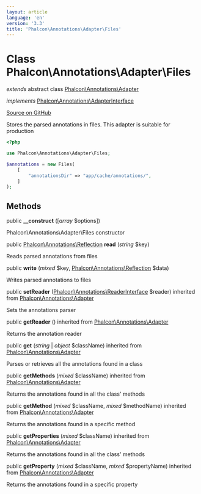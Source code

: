 ```yaml
---
layout: article
language: 'en'
version: '3.3'
title: 'Phalcon\Annotations\Adapter\Files'
---
```

# Class **Phalcon\Annotations\Adapter\Files**

*extends* abstract class [Phalcon\Annotations\Adapter](/3.3/en/api/Phalcon_Annotations_Adapter)

*implements* [Phalcon\Annotations\AdapterInterface](/3.3/en/api/Phalcon_Annotations_AdapterInterface)

<a href="https://github.com/phalcon/cphalcon/tree/v3.3.0/phalcon/annotations/adapter/files.zep" class="btn btn-default btn-sm">Source on GitHub</a>

Stores the parsed annotations in files. This adapter is suitable for production

```php
<?php

use Phalcon\Annotations\Adapter\Files;

$annotations = new Files(
    [
        "annotationsDir" => "app/cache/annotations/",
    ]
);

```


## Methods
public  **__construct** ([*array* $options])

Phalcon\Annotations\Adapter\Files constructor



public [Phalcon\Annotations\Reflection](/3.3/en/api/Phalcon_Annotations_Reflection) **read** (*string* $key)

Reads parsed annotations from files



public  **write** (*mixed* $key, [Phalcon\Annotations\Reflection](/3.3/en/api/Phalcon_Annotations_Reflection) $data)

Writes parsed annotations to files



public  **setReader** ([Phalcon\Annotations\ReaderInterface](/3.3/en/api/Phalcon_Annotations_ReaderInterface) $reader) inherited from [Phalcon\Annotations\Adapter](/3.3/en/api/Phalcon_Annotations_Adapter)

Sets the annotations parser



public  **getReader** () inherited from [Phalcon\Annotations\Adapter](/3.3/en/api/Phalcon_Annotations_Adapter)

Returns the annotation reader



public  **get** (*string* | *object* $className) inherited from [Phalcon\Annotations\Adapter](/3.3/en/api/Phalcon_Annotations_Adapter)

Parses or retrieves all the annotations found in a class



public  **getMethods** (*mixed* $className) inherited from [Phalcon\Annotations\Adapter](/3.3/en/api/Phalcon_Annotations_Adapter)

Returns the annotations found in all the class' methods



public  **getMethod** (*mixed* $className, *mixed* $methodName) inherited from [Phalcon\Annotations\Adapter](/3.3/en/api/Phalcon_Annotations_Adapter)

Returns the annotations found in a specific method



public  **getProperties** (*mixed* $className) inherited from [Phalcon\Annotations\Adapter](/3.3/en/api/Phalcon_Annotations_Adapter)

Returns the annotations found in all the class' methods



public  **getProperty** (*mixed* $className, *mixed* $propertyName) inherited from [Phalcon\Annotations\Adapter](/3.3/en/api/Phalcon_Annotations_Adapter)

Returns the annotations found in a specific property



